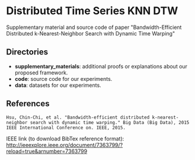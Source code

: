 # Distributed Time Series KNN DTW

Supplementary material and source code of paper "Bandwidth-Efficient Distributed k-Nearest-Neighbor Search with Dynamic Time Warping"

## Directories

* **supplementary_materials**: additional proofs or explanations about our proposed framework.
* **code**: source code for our experiments.
* **data**: datasets for our experiments.

## References

```
Hsu, Chin-Chi, et al. "Bandwidth-efficient distributed k-nearest-neighbor search with dynamic time warping." Big Data (Big Data), 2015 IEEE International Conference on. IEEE, 2015.
```

IEEE link (to download BibTex reference format):
http://ieeexplore.ieee.org/document/7363799/?reload=true&arnumber=7363799

